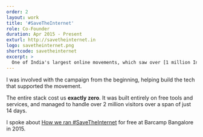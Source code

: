 ```yaml
---
order: 2
layout: work
title: '#SaveTheInternet'
role: Co-Founder
duration: Apr 2015 - Present
exturl: http://savetheinternet.in
logo: savetheinternet.png
shortcode: savetheinternet
excerpt: >
  One of India's largest online movements, which saw over [1 million Indians email their telecom regulator](http://timesofindia.indiatimes.com/tech/tech-news/Net-neutrality-Over-1-million-emails-leave-Trai-in-a-spot/articleshow/47032904.cms) in support of Net Neutrality, leading to a major victory in Feb 2016 with the [ban on differential pricing](http://tech.firstpost.com/news-analysis/trai-says-no-differential-pricing-rules-in-favour-of-net-neutrality-298318.html).
---
```


I was involved with the campaign from the beginning, helping build the tech that supported the movement.

The entire stack cost us **exactly zero**. It was built entirely on free tools and services, and managed to handle over 2 million visitors over a span of just 14 days.

I spoke about [How we ran #SaveTheInternet](https://speakerdeck.com/karthikb351/how-we-ran-number-savetheinternet-for-free-1) for free at Barcamp Bangalore in 2015.

<script async class="speakerdeck-embed" data-id="44c6b0112de04d53846edad1a1ce7494" data-ratio="1.33333333333333" src="//speakerdeck.com/assets/embed.js"></script>